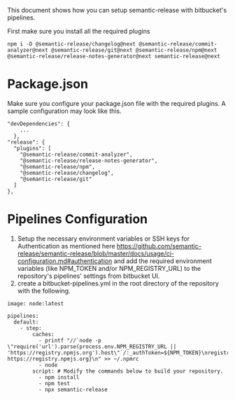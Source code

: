This document shows how you can setup semantic-release with bitbucket's pipelines.

First make sure you install all the required plugins
```
npm i -D @semantic-release/changelog@next @semantic-release/commit-analyzer@next @semantic-release/git@next @semantic-release/npm@next @semantic-release/release-notes-generator@next semantic-release@next
```

# Package.json
Make sure you configure your package.json file with the required plugins.
A sample configuration may look like this.

```
"devDependencies": {
    ...
  },
"release": {
  "plugins": [
    "@semantic-release/commit-analyzer",
    "@semantic-release/release-notes-generator",
    "@semantic-release/npm",
    "@semantic-release/changelog",
    "@semantic-release/git"
  ]
},
  ```
  
# Pipelines Configuration
1. Setup the necessary environment variables or SSH keys for Authentication as mentioned here https://github.com/semantic-release/semantic-release/blob/master/docs/usage/ci-configuration.md#authentication and add the required environment variables (like NPM_TOKEN and/or NPM_REGISTRY_URL) to the repository's pipelines' settings from bitbucket UI.
2. create a bitbucket-pipelines.yml in the root directory of the repository with the following.

```
image: node:latest

pipelines:
  default:
    - step:
        caches:
          - printf "//`node -p \"require('url').parse(process.env.NPM_REGISTRY_URL || 'https://registry.npmjs.org').host\"`/:_authToken=${NPM_TOKEN}\nregistry=${NPM_REGISTRY_URL:-https://registry.npmjs.org}\n" >> ~/.npmrc
          - node
        script: # Modify the commands below to build your repository.
          - npm install
          - npm test
          - npx semantic-release
```
